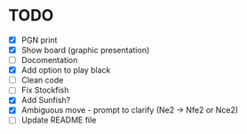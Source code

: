# TODO

- [x] PGN print
- [x] Show board (graphic presentation)
- [ ] Docomentation
- [x] Add option to play black
- [ ] Clean code
- [ ] Fix Stockfish
- [x] Add Sunfish?
- [x] Ambiguous move - prompt to clarify (Ne2 -> Nfe2 or Nce2)  
- [ ] Update README file
